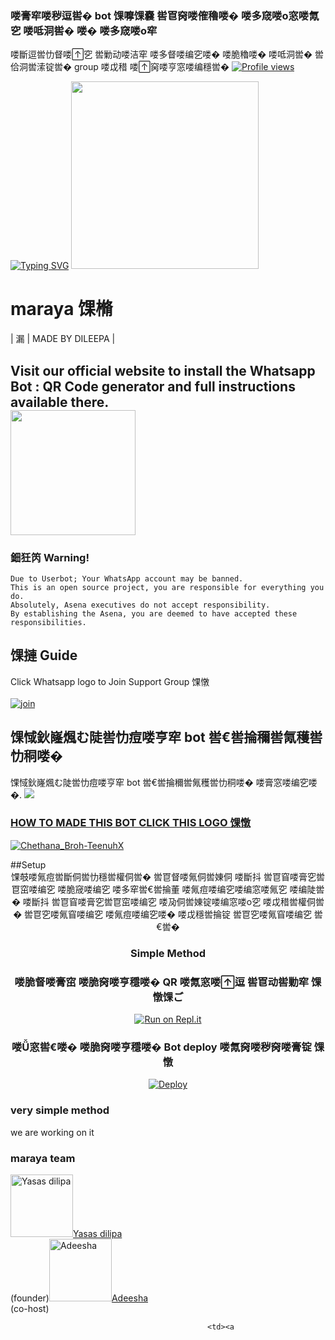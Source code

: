 ###     喽膏窂喽秽逗喾� bot 馃嚤馃嚢 喾冟窉喽傕穭喽� 喽多窚喽о窓喽氞穵 喽呧洞喾� 喽� 喽多窚喽о窂 
喽斷逗喾忇督喽穵 喾勦动喽洁窂 喽多督喽编穵喽� 喽脆穭喽� 喽呧洞喾� 喾佮洞喾溹锭喾� group 喽戉稓 喽窉喽亨窓喽编穩喾�
[![Profile views](https://komarev.com/ghpvc/?username=king-ravana-SL&label=Profile%20Views&color=red)](https://github.com/yasasdileepa/slDILEEPA)

[![Typing SVG](https://readme-typing-svg.herokuapp.com?color=%23F72194&size=15&lines=Hi+im+Maraya+whatsapp+bot+coded+by+yasas+dileepa;You+can+made+Maraya+whatsapp+bot;And+funy+momen;Thanks+to+yasas+dileepa;And+adisha+lakshitha+%2C+KG+amda+%2C+MR+dina+and+Black+Amda;%E2%9D%A4%EF%B8%8F%F0%9F%A4%B4%E2%9D%A4%EF%B8%8F++;%F0%9F%A4%B4King+Maraya%F0%9F%A4%B4)](https://git.io/typing-svg)
  <img src="https://i.ibb.co/99Nfwfy/a62902c0458a23d705492bb701371a43-cool-wallpapers-for-iphone-wallpaper-for-iphone.jpg" width="300" height="300">      
  <h1>maraya 馃樇</h1>  
       | 漏 | MADE BY DILEEPA |

## Visit our official website to install the Whatsapp Bot : QR Code generator and full instructions available there. <div> 	<a href="https://yasasdileepa.github.io/Maraya/"> <img src="https://i.ibb.co/dr27VyW/59060c190cbeef0acff9a657.png" width="200"></br></a>
    
   
### 鈿狅笍 Warning! 
```
Due to Userbot; Your WhatsApp account may be banned.
This is an open source project, you are responsible for everything you do. 
Absolutely, Asena executives do not accept responsibility.
By establishing the Asena, you are deemed to have accepted these responsibilities.
```
## 馃摙 Guide
Click Whatsapp logo to Join Support Group 馃憞
<br>
<br>
  [![join](https://github.com/Alien-alfa/PublicBot/blob/main/wlogo.svg.png)](https://chat.whatsapp.com/IgFh0yQPaHU9tv1lrRaqLF)
  <div align="center">
     
  </div>
  
  ## 馃惐鈥嶐煈む陡喾忇痘喽亨窂 bot 喾€喾掄穪喾氞穫喾忇秱喽�
馃惐鈥嶐煈む陡喾忇痘喽亨窂 bot 喾€喾掄穪喾氞穫喾忇秱喽� 喽膏窓喽编穵喽�.
<a href="https://gist.github.com/yasasdileepa/7a3bc29b084c3347006a8a69b532287a">
    <img src="https://img.shields.io/badge/Click%20here-purple&style=plastic">
### HOW TO MADE THIS BOT CLICK THIS LOGO 馃憞
[![Chethana_Broh-TeenuhX](https://github.com/yasasdileepa/maraya/blob/main/IMG-20211030-WA0010.png)](https://youtu.be/DjyQX8KJGKg)

  </a>
  ##Setup
<div align="center">
   馃攲喽氞痘喾斷侗喾忇穩喾權侗喾� 喾冟督喽氞侗喾娻侗 喽斷抖 喾冟窅喽膏穵喾冟窋喽编穵 喽脆窚喽编穵 喽多窂喾€喾掄董 喽氞痘喽编穵喽编窓喽氞穵 喽编陡喾� 喽斷抖 喾冟窅喽膏穵喾冟窋喽编穵 喽夃侗喾娻锭喽编窓喽о穵 喽戉稓喾權侗喾� 喾冟穵喽氞窅喽编穵 喽氞痘喽编穵喽� 喽戉穩喾掄锭 喾冟穵喽氞窅喽编穵 喾€喾�

  ### Simple Method
### 喽脆督喽膏窋 喽脆窉喽亨穩喽� QR 喽氞窓喽逗 喾冟动喾勦窂 馃憞馃ご
[![Run on Repl.it](https://raw.githubusercontent.com/Sew01RaviduManoj01KingAndQueen/QueenSew/master/resources/gif/qr-scan.gif)](https://replit.com/@yasasdileepa/MARAYA-1?v=1)
### 喽窓喾€喽� 喽脆窉喽亨穩喽� Bot deploy 喽氞窉喽秽窉喽膏锭 馃憞       
[![Deploy](https://www.herokucdn.com/deploy/button.svg)](https://heroku.com/deploy?template=https://github.com/yasasdileepa/maraya)
     </div>
  ### very simple method 
 we are working on it
### maraya team
<td><a href="httsp://github.com/kgamdaofficial/"><img src="https://i.ibb.co/2dw0THr/Screenshot-20211031-110753-Whats-App.jpg" width="100" height="100" alt="Yasas dilipa"></a></td><td><a href="httsp://github.com/kgamdaofficial">Yasas dilipa</a></br>(founder)</td><td><a href="httsp://github.com/kgamdaofficial/"><img src="https://i.ibb.co/VBzzh95/LOGO.jpg" width="100" height="100" alt="Adeesha"></a></td><td><a href="httsp://github.com/kgamdaofficial">Adeesha</a></br>(co-host)</td>

												<td><a 
